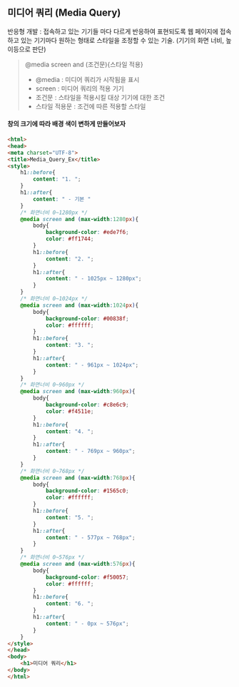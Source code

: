 ## 미디어 쿼리 (Media Query)

반응형 개발 : 접속하고 있는 기기들 마다 다르게 반응하여 표현되도록 웹 페이지에 접속하고 있는 기기마다 원하는 형태로 스타일을 조정할 수 있는 기술. (기기의 화면 너비, 높이등으로 판단)

> @media screen and (조건문){스타일 적용}
>
> - @media : 미디어 쿼리가 시작됨을 표시
> - screen : 미디어 쿼리의 적용 기기
> - 조건문 : 스타일을 적용시킬 대상 기기에 대한 조건
> - 스타일 적용문 : 조건에 따른 적용할 스타일

#### 창의 크기에 따라 배경 색이 변하게 만들어보자

````html
<html>
<head>
<meta charset="UTF-8">
<title>Media_Query_Ex</title>
<style>
    h1::before{
        content: "1. ";
    }
    h1::after{
        content: " - 기본 "
    } 
    /* 화면너비 0~1280px */
    @media screen and (max-width:1280px){
        body{
            background-color: #ede7f6;
            color: #ff1744;
        }
        h1::before{
            content: "2. ";
        }
        h1::after{
            content: " - 1025px ~ 1280px";
        }
    }
    /* 화면너비 0~1024px */
    @media screen and (max-width:1024px){
        body{
            background-color: #00838f;
            color: #ffffff;
        }
        h1::before{
            content: "3. ";
        }
        h1::after{
            content: " - 961px ~ 1024px";
        }
    }
    /* 화면너비 0~960px */
    @media screen and (max-width:960px){
        body{
            background-color: #c8e6c9;
            color: #f4511e;
        }
        h1::before{
            content: "4. ";
        }
        h1::after{
            content: " - 769px ~ 960px";
        }
    }
    /* 화면너비 0~768px */
    @media screen and (max-width:768px){
        body{
            background-color: #1565c0;
            color: #ffffff;
        }
        h1::before{
            content: "5. ";
        }
        h1::after{
            content: " - 577px ~ 768px";
        }
    }
    /* 화면너비 0~576px */
    @media screen and (max-width:576px){
        body{
            background-color: #f50057;
            color: #ffffff;
        }
        h1::before{
            content: "6. ";
        }
        h1::after{
            content: " - 0px ~ 576px";
        }
    } 
</style>
</head>
<body>
	<h1>미디어 쿼리</h1>    
</body>
</html>
````

